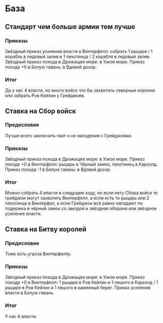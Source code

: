 # База

## Стандарт чем больше армии тем лучше

### Приказы

Звёздный приказ усиления власти в Винтерфелл: собрать 1 рыцаря / 1 корабль в ледовый залив и 1 пехотинца / 2 корабля в ледовый залив.
Звёздный приказ похода в Дрожащее море: в Узкое море.
Приказ похода +0 в Белую гавань: в Вдовий дозор.

### Итог

Да у нас 4 власти, но много войск что бы захвотить северные коронки или забрать Ров Кейлин у Грейджоев.

## Ставка на Cбор войск

### Предесловие

Лучше всего заключить пакт о не наподения с Грейджоями.

### Приказы

Звёздный приказ похода в Дрожащее море: в Узкое море.
Приказ похода +0 в Винтерфелл: рыцарь в Чёрный замок, пехотинец в Кархолд.
Приказ похода -1 в Белую гавань: в Вдовий дозор.

### Итог

Можно собрать 4 власти в следущем ходу, но если нету Cбора войск то грейджои могут захвотить Винтерфелл, а если есть то рыцарь или 2 пехотинца в Винтерфел, а если Грейджои всё равно нападают по подержка в чёрный замок со звездой и звёздная оборона или звёздное усиление власти.

## Ставка на Битву королей

### Предесловие

Тоже есть угроза Винтерфеллу.

### Приказы

Звёздный приказ похода в Дрожащее море: в Узкое море.
Приказ похода +0 в Винтерфелл: 1 рыцаря в Ров Кейлин и 1 пешого в Кархолд / 1 рыцаря в Ров Кейлин и 1 пешого в каменный берег.
Приказ усиления власти в Белую гавань.

### Итог

У нас 6 власти.
